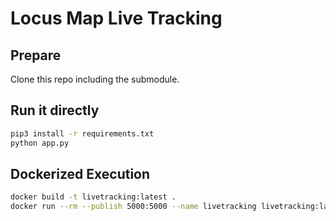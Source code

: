 # Locus Map Live Tracking

## Prepare
Clone this repo including the submodule.

## Run it directly
```bash
pip3 install -r requirements.txt
python app.py
```

## Dockerized Execution
```bash
docker build -t livetracking:latest .
docker run --rm --publish 5000:5000 --name livetracking livetracking:latest
```
